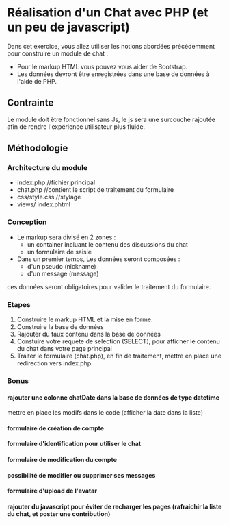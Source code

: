 # Réalisation d'un Chat avec PHP (et un peu de javascript)

Dans cet exercice, vous allez utiliser les notions abordées précédemment pour construire un module de chat :

* Pour le markup HTML vous pouvez vous aider de Bootstrap.
* Les données devront être enregistrées dans une base de données à l'aide de PHP.


## Contrainte

Le module doit être fonctionnel sans Js, le js sera une surcouche rajoutée afin de rendre l'expérience utilisateur plus fluide.

## Méthodologie

### Architecture du module

* index.php //fichier principal
* chat.php //contient le script de traitement du formulaire
* css/style.css //stylage
* views/
        index.phtml


### Conception

* Le markup sera divisé en 2 zones :
    - un container incluant le contenu des discussions du chat
    - un formulaire de saisie
* Dans un premier temps, Les données seront composées :
    - d'un pseudo (nickname) 
    - d'un message (message)

ces données seront obligatoires pour valider le traitement du formulaire.

### Etapes
1. Construire le markup HTML et la mise en forme.
2. Construire la base de données
3. Rajouter du faux contenu dans la base de données
4. Constuire votre requete de selection (SELECT), pour afficher le contenu du chat dans votre page principal
5. Traiter le formulaire (chat.php), en fin de traitement, mettre en place une redirection vers index.php


### Bonus

#### rajouter une colonne chatDate dans la base de données de type datetime

mettre en place les modifs dans le code (afficher la date dans la liste)

#### formulaire de création de compte

#### formulaire d'identification pour utiliser le chat

#### formulaire de modification du compte

#### possibilité de modifier ou supprimer ses messages

#### formulaire d'upload de l'avatar

#### rajouter du javascript pour éviter de recharger les pages (rafraichir la liste du chat, et poster une contribution)

